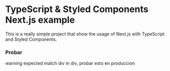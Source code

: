 # TypeScript & Styled Components Next.js example

This is a really simple project that show the usage of Next.js with TypeScript and Styled Components.

### Probar

warning expected match div in div, probar esto en produccion
